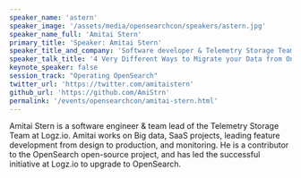```yaml
---
speaker_name: 'astern'
speaker_image: '/assets/media/opensearchcon/speakers/astern.jpg'
speaker_name_full: 'Amitai Stern'
primary_title: 'Speaker: Amitai Stern'
speaker_title_and_company: 'Software developer & Telemetry Storage Team Lead at Logz.io'
speaker_talk_title: '4 Very Different Ways to Migrate your Data from One Cluster to Another'
keynote_speaker: false
session_track: "Operating OpenSearch"
twitter_url: 'https://twitter.com/amitaistern'
github_url: 'https://github.com/AmiStrn'
permalink: '/events/opensearchcon/amitai-stern.html'
---
```


Amitai Stern is a software engineer & team lead of the Telemetry Storage Team at Logz.io. Amitai works on Big data, SaaS projects, leading feature development from design to production, and monitoring. He is a contributor to the OpenSearch open-source project, and has led the successful initiative at Logz.io to upgrade to OpenSearch.


